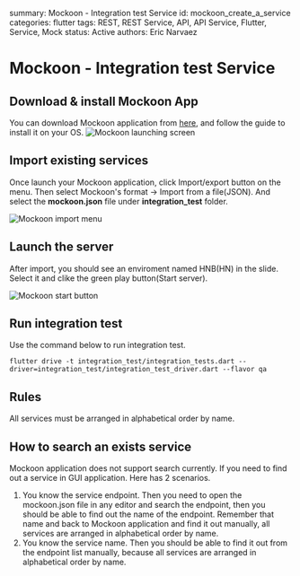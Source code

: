 summary: Mockoon - Integration test Service
id: mockoon_create_a_service
categories: flutter
tags: REST, REST Service, API, API Service, Flutter, Service, Mock
status:  Active
authors: Eric Narvaez

# Mockoon - Integration test Service
## Download & install Mockoon App
You can download Mockoon application from [here](https://mockoon.com/#download), and follow the guide to install it on your OS.
![Mockoon launching screen](mockoon_create_a_service/mockoon_launch.jpg)

## Import existing services
Once launch your Mockoon application, click Import/export button on the menu. Then select Mockoon's format -> Import from a file(JSON). And select the **mockoon.json** file under **integration_test** folder.

![Mockoon import menu](mockoon_create_a_service/mockoon_import.jpg)

## Launch the server
After import, you should see an enviroment named HNB(HN) in the slide. Select it and clike the green play button(Start server).

![Mockoon start button](mockoon_create_a_service/mockoon_start.jpg)

## Run integration test
Use the command below to run integration test.

    flutter drive -t integration_test/integration_tests.dart --driver=integration_test/integration_test_driver.dart --flavor qa


## Rules
All services must be arranged in alphabetical order by name. 
## How to search an exists service
Mockoon application does not support search currently. If you need to find out a service in GUI application. Here has 2 scenarios. 
1. You know the service endpoint. Then you need to open the mockoon.json file in any editor and search the endpoint, then you should be able to find out the name of the endpoint. Remember that name and back to Mockoon application and find it out manually, all services are arranged in alphabetical order by name.
2. You know the service name. Then you should be able to find it out from the endpoint list manually, because all services are arranged in alphabetical order by name.

